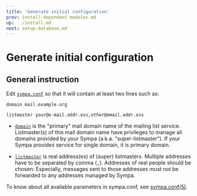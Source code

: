 ```yaml
---
title: 'Generate initial configuration'
prev: install-dependent-modules.md
up: ../install.md
next: setup-database.md
---
```


Generate initial configuration
==============================

General instruction
-------------------

Edit [``sympa.conf``](../layout.md#config) so that it will contain at least
two lines such as:
```
domain mail.example.org
```
```
listmaster your@e-mail.addr.ess,other@email.addr.ess
```

* [``domain``](../man/sympa.conf.5.md#domain) is the "primary" mail domain
  name of the mailing list service.  Listmaster(s) of this mail domain name
  have privileges to manage all domains provided by your Sympa
  (a.k.a. "super-listmaster").
  If your Sympa provides service for single domain, it is primary domain.

* [``listmaster``](../man/sympa.conf.5.md#listmaster) is real address(es) of
  (super) listmasters.  Multiple addresses have to be separated by comma
  (``,``).  Addresses of real people should be chosen: Especially, messages
  sent to those addresses must not be forwarded to any addresses managed by
  Sympa.

To know about all available parameters in sympa.conf,
see [sympa.conf(5)](../man/sympa.conf.5.md).

